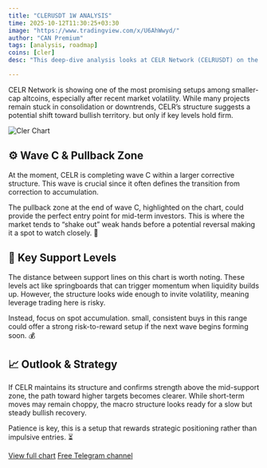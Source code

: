```yaml
---
title: "CLERUSDT 1W ANALYSIS"
time: 2025-10-12T11:30:25+03:30
image: "https://www.tradingview.com/x/U6AhWwyd/"
author: "CAN Premium"
tags: [analysis, roadmap]
coins: [cler]
desc: "This deep-dive analysis looks at CELR Network (CELRUSDT) on the weekly chart examining its current market structure, support zones, and the roadmap that may define its next big move. Learn where traders could find potential buying opportunities and why spot accumulation might be the smarter play right now."

---
```

CELR Network is showing one of the most promising setups among smaller-cap altcoins, especially after recent market volatility. While many projects remain stuck in consolidation or downtrends, CELR’s structure suggests a potential shift toward bullish territory. but only if key levels hold firm.

![Cler Chart](https://www.tradingview.com/x/U6AhWwyd/)

## ⚙️ Wave C & Pullback Zone

At the moment, CELR is completing wave C within a larger corrective structure. This wave is crucial since it often defines the transition from correction to accumulation.

The pullback zone at the end of wave C, highlighted on the chart, could provide the perfect entry point for mid-term investors. This is where the market tends to “shake out” weak hands before a potential reversal making it a spot to watch closely. 👀

## 🧱 Key Support Levels

The distance between support lines on this chart is worth noting. These levels act like springboards that can trigger momentum when liquidity builds up. However, the structure looks wide enough to invite volatility, meaning leverage trading here is risky.

Instead, focus on spot accumulation. small, consistent buys in this range could offer a strong risk-to-reward setup if the next wave begins forming soon. 💰

## 📈 Outlook & Strategy

If CELR maintains its structure and confirms strength above the mid-support zone, the path toward higher targets becomes clearer. While short-term moves may remain choppy, the macro structure looks ready for a slow but steady bullish recovery.

Patience is key, this is a setup that rewards strategic positioning rather than impulsive entries. ⏳

[View full chart](https://www.tradingview.com/x/U6AhWwyd/)
[Free Telegram channel](https://t.me/+2znhsiCGpI81MzQ0)

